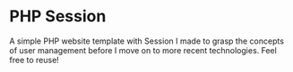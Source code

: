 # PHP Session

A simple PHP website template with Session I made to grasp the concepts of user management before I move on to more recent technologies. Feel free to reuse!
